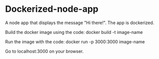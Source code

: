 # Dockerized-node-app
A node app that displays the message "Hi there!". The app is dockerized.

Build the docker image using the code:
docker build -t image-name <Dockerfile>
  
Run the image with the code:
docker run -p 3000:3000 image-name

Go to localhost:3000 on your browser.
